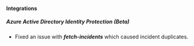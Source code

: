 
#### Integrations
##### Azure Active Directory Identity Protection (Beta)
- Fixed an issue with ***fetch-incidents*** which caused incident duplicates.

